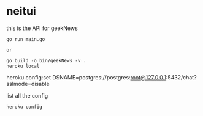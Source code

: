 # neitui
this is the API for geekNews

```
go run main.go

or

go build -o bin/geekNews -v .
heroku local
```

heroku config:set DSNAME=postgres://postgres:root@127.0.0.1:5432/chat?sslmode=disable

list all the config
```shell script
heroku config
```
